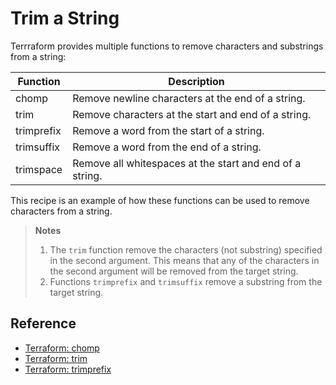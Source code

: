 # Trim a String

Terrraform provides multiple functions to remove characters and substrings from a string:

| Function   | Description |
|------------|-------------|
| chomp      | Remove newline characters at the end of a string. |
| trim       | Remove characters at the start and end of a string. |
| trimprefix | Remove a word from the start of a string. |
| trimsuffix | Remove a word from the end of a string. |
| trimspace  | Remove all whitespaces at the start and end of a string. |

This recipe is an example of how these functions can be used to remove characters from a string. 

> **Notes**
>
> 1. The `trim` function remove the characters (not substring) specified in the second argument. This means that any of the characters in the second argument will be removed from the target string.
> 1. Functions `trimprefix` and `trimsuffix` remove a substring from the target string.

## Reference

* [Terraform: chomp](https://www.terraform.io/docs/configuration/functions/chomp.html)
* [Terraform: trim](https://www.terraform.io/docs/configuration/functions/trim.html)
* [Terraform: trimprefix](https://www.terraform.io/docs/configuration/functions/trimprefix.html)
